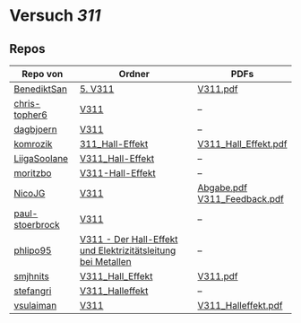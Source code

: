 # Versuch *311*

## Repos

|                 Repo von                 |                                                                                               Ordner                                                                                               |                                                                                                                                          PDFs                                                                                                                                           |
|------------------------------------------|----------------------------------------------------------------------------------------------------------------------------------------------------------------------------------------------------|-----------------------------------------------------------------------------------------------------------------------------------------------------------------------------------------------------------------------------------------------------------------------------------------|
|[BenediktSan](../repo/BenediktSan)        |[5. V311](https://github.com/BenediktSan/AnfaengerPraktikum2020/tree/main/Versuche%20Semester%20III/5.%20V311)                                                                                      |[V311.pdf](https://docs.google.com/viewer?url=https://raw.githubusercontent.com/BenediktSan/AnfaengerPraktikum2020/main/Versuche%20Semester%20III/5.%20V311/V311.pdf)                                                                                                                    |
|[chris-topher6](../repo/chris-topher6)    |[V311](https://github.com/chris-topher6/Anfaenger-Praktikum/tree/master/V311)                                                                                                                       |–                                                                                                                                                                                                                                                                                        |
|[dagbjoern](../repo/dagbjoern)            |[V311](https://github.com/dagbjoern/AP-Physik/tree/master/V311)                                                                                                                                     |–                                                                                                                                                                                                                                                                                        |
|[komrozik](../repo/komrozik)              |[311_Hall-Effekt](https://github.com/komrozik/AP2019/tree/master/311_Hall-Effekt)                                                                                                                   |[V311_Hall_Effekt.pdf](https://docs.google.com/viewer?url=https://raw.githubusercontent.com/komrozik/AP2019/master/311_Hall-Effekt/V311_Hall_Effekt.pdf)                                                                                                                                 |
|[LiigaSoolane](../repo/LiigaSoolane)      |[V311_Hall-Effekt](https://github.com/LiigaSoolane/Paktikum/tree/main/V311_Hall-Effekt)                                                                                                             |–                                                                                                                                                                                                                                                                                        |
|[moritzbo](../repo/moritzbo)              |[V311-Hall-Effekt](https://github.com/moritzbo/anfaenger_praktikum/tree/main/V311-Hall-Effekt)                                                                                                      |–                                                                                                                                                                                                                                                                                        |
|[NicoJG](../repo/NicoJG)                  |[V311](https://github.com/NicoJG/Anfaengerpraktikum/tree/master/V311)                                                                                                                               |[Abgabe.pdf](https://docs.google.com/viewer?url=https://raw.githubusercontent.com/NicoJG/Anfaengerpraktikum/master/V311/Abgabe.pdf)<br/>[V311_Feedback.pdf](https://docs.google.com/viewer?url=https://raw.githubusercontent.com/NicoJG/Anfaengerpraktikum/master/V311/V311_Feedback.pdf)|
|[paul-stoerbrock](../repo/paul-stoerbrock)|[V311](https://github.com/paul-stoerbrock/Praktikum/tree/master/V311)                                                                                                                               |–                                                                                                                                                                                                                                                                                        |
|[phlipo95](../repo/phlipo95)              |[V311 - Der Hall-Effekt und Elektrizitätsleitung bei Metallen](https://github.com/phlipo95/AP-Praktikum/tree/master/V311%20-%20Der%20Hall-Effekt%20und%20Elektrizit%C3%A4tsleitung%20bei%20Metallen)|–                                                                                                                                                                                                                                                                                        |
|[smjhnits](../repo/smjhnits)              |[V311_Hall_Effekt](https://github.com/smjhnits/Praktikum_TU_D_16-17/tree/master/Anf%C3%A4ngerpraktikum/Protokolle/V311_Hall_Effekt)                                                                 |[V311.pdf](https://docs.google.com/viewer?url=https://raw.githubusercontent.com/smjhnits/Praktikum_TU_D_16-17/master/Anf%C3%A4ngerpraktikum/Fertige%20Protokolle/V311.pdf)                                                                                                               |
|[stefangri](../repo/stefangri)            |[V311_Halleffekt](https://github.com/stefangri/s_s_productions/tree/master/PHY341/V311_Halleffekt)                                                                                                  |–                                                                                                                                                                                                                                                                                        |
|[vsulaiman](../repo/vsulaiman)            |[V311](https://github.com/vsulaiman/Praktikum/tree/master/WS1617/V311)                                                                                                                              |[V311_Halleffekt.pdf](https://docs.google.com/viewer?url=https://raw.githubusercontent.com/vsulaiman/Praktikum/master/AP%20Protokolle/V311_Halleffekt.pdf)                                                                                                                               |
